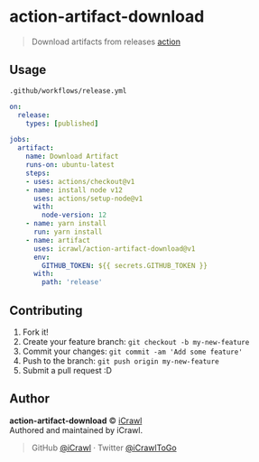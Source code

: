 # action-artifact-download
> Download artifacts from releases [action](https://github.com/features/actions)

## Usage

`.github/workflows/release.yml`
```yml
on:
  release:
    types: [published]

jobs:
  artifact:
    name: Download Artifact
    runs-on: ubuntu-latest
    steps:
    - uses: actions/checkout@v1
    - name: install node v12
      uses: actions/setup-node@v1
      with:
        node-version: 12
    - name: yarn install
      run: yarn install
    - name: artifact
      uses: icrawl/action-artifact-download@v1
      env:
        GITHUB_TOKEN: ${{ secrets.GITHUB_TOKEN }}
      with:
        path: 'release'
```

## Contributing

1. Fork it!
2. Create your feature branch: `git checkout -b my-new-feature`
3. Commit your changes: `git commit -am 'Add some feature'`
4. Push to the branch: `git push origin my-new-feature`
5. Submit a pull request :D

## Author

**action-artifact-download** © [iCrawl](https://github.com/iCrawl)  
Authored and maintained by iCrawl.

> GitHub [@iCrawl](https://github.com/iCrawl) · Twitter [@iCrawlToGo](https://twitter.com/iCrawlToGo)
